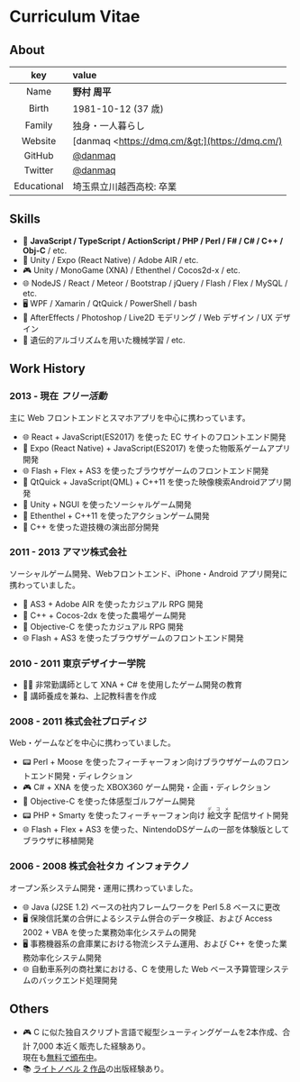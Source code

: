 # Curriculum Vitae

## About

|key|value|
|:--:|:---|
|Name|__野村 周平__|
|Birth|1981-10-12 (37 歳)|
|Family|独身・一人暮らし|
|Website|[danmaq &lt;https://dmq.cm/&gt;](https://dmq.cm/)|
|GitHub|[@danmaq](https://github.com/danmaq)|
|Twitter|[@danmaq](https://twitter.com/danmaq)|
|Educational|埼玉県立川越西高校: 卒業|

## Skills

- 📝 __JavaScript / TypeScript / ActionScript / PHP / Perl / F# / C# / C++ / Obj-C__ / etc.
- 📱 Unity / Expo (React Native) / Adobe AIR / etc.
- 🎮 Unity / MonoGame (XNA) / Ethenthel / Cocos2d-x / etc.
- 🌐 NodeJS / React / Meteor / Bootstrap / jQuery / Flash / Flex / MySQL / etc.
- 🖥 WPF / Xamarin / QtQuick / PowerShell / bash
- 🎨 AfterEffects / Photoshop / Live2D モデリング / Web デザイン / UX デザイン
- 🧠 遺伝的アルゴリズムを用いた機械学習 / etc.

## Work History

### 2013 - 現在 _フリー活動_

主に Web フロントエンドとスマホアプリを中心に携わっています。

- 🌐 React + JavaScript(ES2017) を使った EC サイトのフロントエンド開発
- 📱 Expo (React Native) + JavaScript(ES2017) を使った物販系ゲームアプリ開発
- 🌐 Flash + Flex + AS3 を使ったブラウザゲームのフロントエンド開発
- 📱 QtQuick + JavaScript(QML) + C++11 を使った映像検索Androidアプリ開発
- 📱 Unity + NGUI を使ったソーシャルゲーム開発
- 📱 Ethenthel + C++11 を使ったアクションゲーム開発
- 🎰 C++ を使った遊技機の演出部分開発

### 2011 - 2013 アマツ株式会社

ソーシャルゲーム開発、Webフロントエンド、iPhone・Android アプリ開発に携わっていました。

- 📱 AS3 + Adobe AIR を使ったカジュアル RPG 開発
- 📱 C++ + Cocos-2dx を使った農場ゲーム開発
- 📱 Objective-C を使ったカジュアル RPG 開発
- 🌐 Flash + AS3 を使ったブラウザゲームのフロントエンド開発

### 2010 - 2011 東京デザイナー学院

- 👨‍🏫 非常勤講師として XNA + C# を使用したゲーム開発の教育
- 📖 講師養成を兼ね、上記教科書を作成

### 2008 - 2011 株式会社プロディジ

Web・ゲームなどを中心に携わっていました。

- 📟 Perl + Moose を使ったフィーチャーフォン向けブラウザゲームのフロントエンド開発・ディレクション
- 🎮 C# + XNA を使った XBOX360 ゲーム開発・企画・ディレクション
- 📱 Objective-C を使った体感型ゴルフゲーム開発
- 📟 PHP + Smarty を使ったフィーチャーフォン向け<ruby>
絵文字<rp>(</rp><rt>デコメ</rt><rp>)</rp>
</ruby>配信サイト開発
- 🌐 Flash + Flex + AS3 を使った、NintendoDSゲームの一部を体験版としてブラウザに移植開発

### 2006 - 2008 株式会社タカ インフォテクノ

オープン系システム開発・運用に携わっていました。

- 🌐 Java (J2SE 1.2) ベースの社内フレームワークを Perl 5.8 ベースに更改
- 🖥 保険信託業の合併によるシステム併合のデータ検証、および Access 2002 + VBA を使った業務効率化システムの開発
- 🖥 事務機器系の倉庫業における物流システム運用、および C++ を使った業務効率化システム開発
- 🌐 自動車系列の商社業における、C を使用した Web ベース予算管理システムのバックエンド処理開発

## Others

- 🎮 C に似た独自スクリプト言語で縦型シューティングゲームを2本作成、合計 7,000 本近く販売した経験あり。  
  現在も[無料で頒布中](https://github.com/danmaq/touhou-ctc-danmakufu)。
- 📚 [ライトノベル](https://amzn.to/2zuKTXS)[ 2 作品](https://bookwalker.jp/debe42447a-e129-415a-8d46-a6873232200b/)の出版経験あり。
